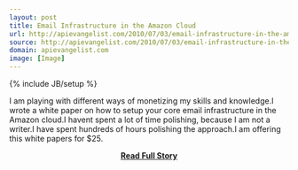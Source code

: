 ```yaml
---
layout: post
title: Email Infrastructure in the Amazon Cloud
url: http://apievangelist.com/2010/07/03/email-infrastructure-in-the-amazon-cloud/
source: http://apievangelist.com/2010/07/03/email-infrastructure-in-the-amazon-cloud/
domain: apievangelist.com
image: [Image]
---
```

{% include JB/setup %}<p>I am playing with different ways of monetizing my skills and knowledge.I wrote a white paper on how to setup your core email infrastructure in the Amazon cloud.I havent spent a lot of time polishing, because I am not a writer.I have spent hundreds of hours polishing the approach.I am offering this white papers for $25.</p>
<center><p><a href="http://apievangelist.com/2010/07/03/email-infrastructure-in-the-amazon-cloud/" style='padding:25px; font-sze:18px; font-weight: bold;'>Read Full Story</a></p></center>
